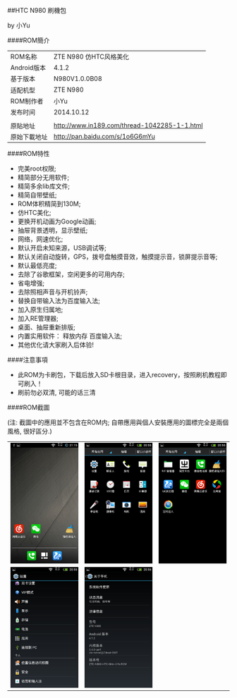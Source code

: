 ##HTC N980 刷機包

by 小Yu

####ROM簡介

| | |
| :--- | :--- |
| ROM名称 | ZTE N980 仿HTC风格美化 |
| Android版本 | 4.1.2 |
| 基于版本 |  N980V1.0.0B08 |
| 适配机型 | ZTE N980 |
| ROM制作者 | 小Yu |
| 发布时间 | 2014.10.12 |
| | |
| 原貼地址 | http://www.in189.com/thread-1042285-1-1.html |
| 原始下載地址 | http://pan.baidu.com/s/1o6G6mYu |

####ROM特性

 - 完美root权限;
 - 精简部分无用软件;
 - 精简多余lib库文件;
 - 精简自带壁纸;
 - ROM体积精简到130M;
 - 仿HTC美化;
 - 更换开机动画为Google动画;
 - 抽屉背景透明，显示壁纸;
 - 网络，网速优化;
 - 默认开启未知来源，USB调试等;
 - 默认关闭自动旋转，GPS，拨号盘触摸音效，触摸提示音，锁屏提示音等;
 - 默认最低亮度;
 - 去除了谷歌框架，空闲更多的可用内存;
 - 省电增强;
 - 去除照相声音与开机铃声;
 - 替换自带输入法为百度输入法;
 - 加入原生归属地;
 - 加入RE管理器;
 - 桌面、抽屉重新排版;
 - 内置实用软件： 释放内存 百度输入法;
 - 其他优化请大家刷入后体验!

####注意事項

- 此ROM为卡刷包，下载后放入SD卡根目录，进入recovery，按照刷机教程即可刷入！
- 刷前勿必双清, 可能的话三清

####ROM截圖

(注: 截圖中的應用並不包含在ROM内; 自帶應用與個人安裝應用的圖標完全是兩個風格, 很好區分.)

| | | |
| :--- | :--- | :--- |
| <img width="260" src="img/1.png"> | <img width="260" src="img/2.png"> | <img width="260" src="img/3.png"> |
| <img width="260" src="img/4.png"> | <img width="260" src="img/5.png"> | |
